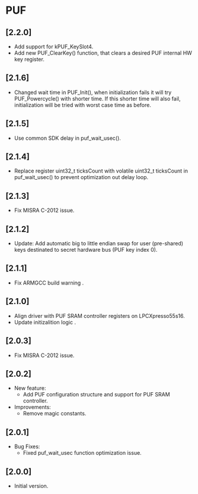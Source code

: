 # PUF

## [2.2.0]

- Add support for kPUF_KeySlot4.
- Add new PUF_ClearKey() function, that clears a desired PUF internal HW key register.

## [2.1.6]

- Changed wait time in PUF_Init(), when initialization fails it will try PUF_Powercycle() with shorter time. If this shorter time will also fail, initialization will be tried with worst case time as before.

## [2.1.5]

- Use common SDK delay in puf_wait_usec().

## [2.1.4]

- Replace register uint32_t ticksCount with volatile uint32_t ticksCount in puf_wait_usec() to prevent optimization out delay loop.

## [2.1.3]

- Fix MISRA C-2012 issue.

## [2.1.2]

- Update: Add automatic big to little endian swap for user
  (pre-shared) keys destinated to secret hardware bus (PUF key index 0).

## [2.1.1]

- Fix ARMGCC build warning .

## [2.1.0]

- Align driver with PUF SRAM controller registers on LPCXpresso55s16.
- Update initizalition logic .

## [2.0.3]

- Fix MISRA C-2012 issue.

## [2.0.2]

- New feature:
  - Add PUF configuration structure and support for PUF SRAM controller.
- Improvements:
  - Remove magic constants.

## [2.0.1]

- Bug Fixes:
  - Fixed puf_wait_usec function optimization issue.

## [2.0.0]

- Initial version.
